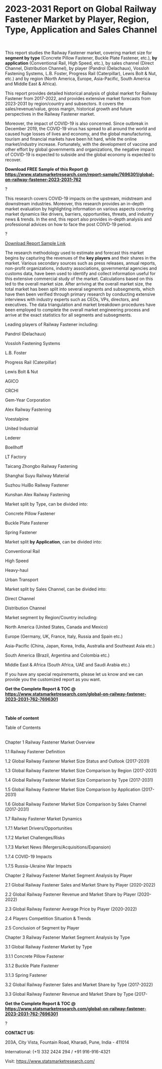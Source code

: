 <h1>2023-2031 Report on Global Railway Fastener Market by Player, Region, Type, Application and Sales Channel</h1><br/><p>This report studies the Railway Fastener market, covering market size for <strong>segment by type</strong> (Concrete Pillow Fastener, Buckle Plate Fastener, etc.), <strong>by application</strong> (Conventional Rail, High Speed, etc.), by sales channel (Direct Channel, Distribution Channel), by player (Pandrol (Delachaux), Vossloh Fastening Systems, L.B. Foster, Progress Rail (Caterpillar), Lewis Bolt & Nut, etc.) and by region (North America, Europe, Asia-Pacific, South America and Middle East & Africa).</p>
 
 
 
 <p>This report provides detailed historical analysis of global market for Railway Fastener from 2017-2022, and provides extensive market forecasts from 2023-2031 by region/country and subsectors. It covers the sales/revenue/value, gross margin, historical growth and future perspectives in the Railway Fastener market.</p>
 
 
 
 <p>Moreover, the impact of COVID-19 is also concerned. Since outbreak in December 2019, the COVID-19 virus has spread to all around the world and caused huge losses of lives and economy, and the global manufacturing, tourism and financial markets have been hit hard, while the online market/industry increase. Fortunately, with the development of vaccine and other effort by global governments and organizations, the negative impact of COVID-19 is expected to subside and the global economy is expected to recover.</p>
 
 
 
 <div><b>Download FREE Sample of this Report @ <a href="https://www.statsmarketresearch.com/download-free-sample/7696301/global-on-railway-fastener-2023-2031-762">https://www.statsmarketresearch.com/report-sample/7696301/global-on-railway-fastener-2023-2031-762</a></b></div>
 
 
 
 <p>? </p>
 
 
 
 <p>This research covers COVID-19 impacts on the upstream, midstream and downstream industries. Moreover, this research provides an in-depth market evaluation by highlighting information on various aspects covering market dynamics like drivers, barriers, opportunities, threats, and industry news & trends. In the end, this report also provides in-depth analysis and professional advices on how to face the post COIVD-19 period.</p>
 
 
 
 <p>? </p>
 
 
 
 <p><a href="https://www.statsmarketresearch.com/download-free-sample/7696301/global-on-railway-fastener-2023-2031-762">Download Report Sample Link</a></p>
 
 
 
 <p>The research methodology used to estimate and forecast this market begins by capturing the revenues of the <strong>key players</strong> and their shares in the market. Various secondary sources such as press releases, annual reports, non-profit organizations, industry associations, governmental agencies and customs data, have been used to identify and collect information useful for this extensive commercial study of the market. Calculations based on this led to the overall market size. After arriving at the overall market size, the total market has been split into several segments and subsegments, which have then been verified through primary research by conducting extensive interviews with industry experts such as CEOs, VPs, directors, and executives. The data triangulation and market breakdown procedures have been employed to complete the overall market engineering process and arrive at the exact statistics for all segments and subsegments.</p>
 
 
 
 <p>Leading players of Railway Fastener including:</p>
 
 
 
 <p>Pandrol (Delachaux)</p>
 
 
 
 <p>Vossloh Fastening Systems</p>
 
 
 
 <p>L.B. Foster</p>
 
 
 
 <p>Progress Rail (Caterpillar)</p>
 
 
 
 <p>Lewis Bolt & Nut</p>
 
 
 
 <p>AGICO</p>
 
 
 
 <p>CRCHI</p>
 
 
 
 <p>Gem-Year Corporation</p>
 
 
 
 <p>Alex Railway Fastening</p>
 
 
 
 <p>Voestalpine</p>
 
 
 
 <p>United Industrial</p>
 
 
 
 <p>Lederer</p>
 
 
 
 <p>Boellhoff</p>
 
 
 
 <p>LT Factory</p>
 
 
 
 <p>Taicang Zhongbo Railway Fastening</p>
 
 
 
 <p>Shanghai Suyu Railway Material</p>
 
 
 
 <p>Suzhou HuiBo Railway Fastener</p>
 
 
 
 <p>Kunshan Alex Railway Fastening</p>
 
 
 
 <p>Market split by Type, can be divided into:</p>
 
 
 
 <p>Concrete Pillow Fastener</p>
 
 
 
 <p>Buckle Plate Fastener</p>
 
 
 
 <p>Spring Fastener</p>
 
 
 
 <p>Market split <strong>by Application</strong>, can be divided into:</p>
 
 
 
 <p>Conventional Rail</p>
 
 
 
 <p>High Speed</p>
 
 
 
 <p>Heavy-haul</p>
 
 
 
 <p>Urban Transport</p>
 
 
 
 <p>Market split by Sales Channel, can be divided into:</p>
 
 
 
 <p>Direct Channel</p>
 
 
 
 <p>Distribution Channel</p>
 
 
 
 <p>Market segment by Region/Country including:</p>
 
 
 
 <p>North America (United States, Canada and Mexico)</p>
 
 
 
 <p>Europe (Germany, UK, France, Italy, Russia and Spain etc.)</p>
 
 
 
 <p>Asia-Pacific (China, Japan, Korea, India, Australia and Southeast Asia etc.)</p>
 
 
 
 <p>South America (Brazil, Argentina and Colombia etc.)</p>
 
 
 
 <p>Middle East & Africa (South Africa, UAE and Saudi Arabia etc.)</p>
 
 
 
 <p>If you have any special requirements, please let us know and we can provide you the customized report as you want.</p>
 
 
 
 <div><b>Get the Complete Report & TOC @ <a href="https://www.statsmarketresearch.com/global-on-railway-fastener-2023-2031-762-7696301">https://www.statsmarketresearch.com/global-on-railway-fastener-2023-2031-762-7696301</a></b></div>
 
 
 
 <p><br />
 
 <b>Table of content</b></p>
 
 
 
 <p>Table of Contents<br />
 
 <br />
 
 Chapter 1 Railway Fastener Market Overview<br />
 
 1.1 Railway Fastener Definition<br />
 
 1.2 Global Railway Fastener Market Size Status and Outlook (2017-2031)<br />
 
 1.3 Global Railway Fastener Market Size Comparison by Region (2017-2031)<br />
 
 1.4 Global Railway Fastener Market Size Comparison by Type (2017-2031)<br />
 
 1.5 Global Railway Fastener Market Size Comparison by Application (2017-2031)<br />
 
 1.6 Global Railway Fastener Market Size Comparison by Sales Channel (2017-2031)<br />
 
 1.7 Railway Fastener Market Dynamics<br />
 
 1.7.1 Market Drivers/Opportunities<br />
 
 1.7.2 Market Challenges/Risks<br />
 
 1.7.3 Market News (Mergers/Acquisitions/Expansion)<br />
 
 1.7.4 COVID-19 Impacts<br />
 
 1.7.5 Russia-Ukraine War Impacts<br />
 
 Chapter 2 Railway Fastener Market Segment Analysis by Player<br />
 
 2.1 Global Railway Fastener Sales and Market Share by Player (2020-2022)<br />
 
 2.2 Global Railway Fastener Revenue and Market Share by Player (2020-2022)<br />
 
 2.3 Global Railway Fastener Average Price by Player (2020-2022)<br />
 
 2.4 Players Competition Situation & Trends<br />
 
 2.5 Conclusion of Segment by Player<br />
 
 Chapter 3 Railway Fastener Market Segment Analysis by Type<br />
 
 3.1 Global Railway Fastener Market by Type<br />
 
 3.1.1 Concrete Pillow Fastener<br />
 
 3.1.2 Buckle Plate Fastener<br />
 
 3.1.3 Spring Fastener<br />
 
 3.2 Global Railway Fastener Sales and Market Share by Type (2017-2022)<br />
 
 3.3 Global Railway Fastener Revenue and Market Share by Type (2017-</p>
 
 
 
 <div><b>Get the Complete Report & TOC @ <a href="https://www.statsmarketresearch.com/global-on-railway-fastener-2023-2031-762-7696301">https://www.statsmarketresearch.com/global-on-railway-fastener-2023-2031-762-7696301</a></b></div>
 
 
 
 <p>? </p>
 
 
 
 <p><b>CONTACT US:</b><br />
 
 203A, City Vista, Fountain Road, Kharadi, Pune, India - 411014<br />
 
 International: (+1) 332 2424 294 / +91 916-916-4321<br />
 
 Visit: <a href="https://www.statsmarketresearch.com/">https://www.statsmarketresearch.com/</a></p>
